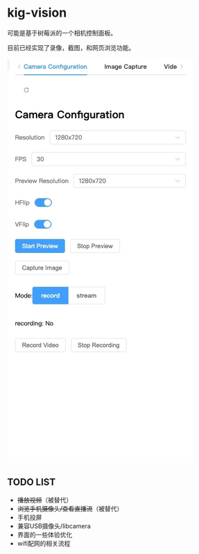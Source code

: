 # kig-vision

可能是基于树莓派的一个相机控制面板。

目前已经实现了录像，截图，和网页浏览功能。

![image][main_pic]

## TODO LIST

* ~~播放视频~~（被替代）
* ~~浏览手机摄像头/查看直播流~~（被替代）
* 手机投屏
* 兼容USB摄像头/libcamera
* 界面的一些体验优化
* wifi配网的相关流程

[main_pic]: docs/pic/main.jpeg
